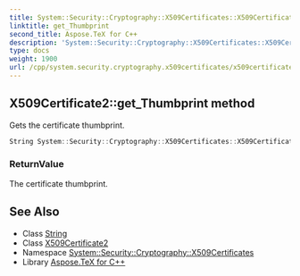 ```yaml
---
title: System::Security::Cryptography::X509Certificates::X509Certificate2::get_Thumbprint method
linktitle: get_Thumbprint
second_title: Aspose.TeX for C++
description: 'System::Security::Cryptography::X509Certificates::X509Certificate2::get_Thumbprint method. Gets the certificate thumbprint in C++.'
type: docs
weight: 1900
url: /cpp/system.security.cryptography.x509certificates/x509certificate2/get_thumbprint/
---
```

## X509Certificate2::get_Thumbprint method


Gets the certificate thumbprint.

```cpp
String System::Security::Cryptography::X509Certificates::X509Certificate2::get_Thumbprint() const
```


### ReturnValue

The certificate thumbprint.

## See Also

* Class [String](../../../system/string/)
* Class [X509Certificate2](../)
* Namespace [System::Security::Cryptography::X509Certificates](../../)
* Library [Aspose.TeX for C++](../../../)
